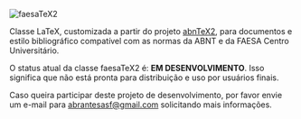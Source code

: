 ![faesaTeX2](logo/faesaTeX2_300_png)

Classe LaTeX, customizada a partir do projeto [abnTeX2](http://www.abntex.net.br/),
para documentos e estilo bibliográfico compatível com as normas da ABNT e da
FAESA Centro Universitário.

O status atual da classe faesaTeX2 é: **EM DESENVOLVIMENTO**. Isso significa que
não está pronta para distribuição e uso por usuários finais.

Caso queira
participar deste projeto de desenvolvimento, por favor envie um e-mail para
[abrantesasf@gmail.com](mailto:abrantesasf@gmail.com) solicitando mais
informações.
